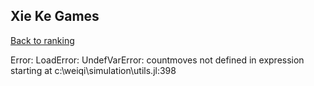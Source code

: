## Xie Ke Games

[Back to ranking](../../index.md)




Error: LoadError: UndefVarError: countmoves not defined
in expression starting at c:\weiqi\simulation\utils.jl:398




